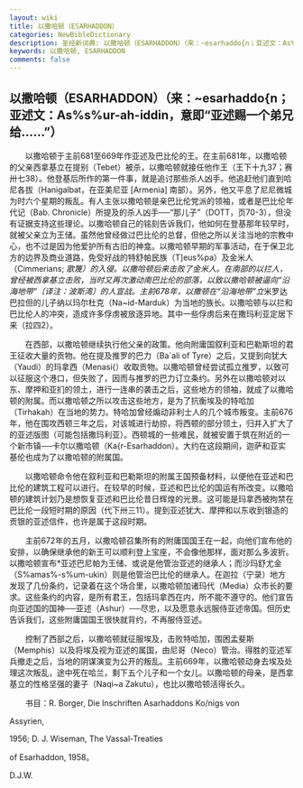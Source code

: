 ```yaml
---
layout: wiki
title: 以撒哈顿（ESARHADDON）
categories: NewBibleDictionary
description: 圣经新词典: 以撒哈顿（ESARHADDON）（来：~esarhaddo{n；亚述文：As%s%ur-ah\-iddin，意即“亚述赐一个弟兄给
keywords: 以撒哈顿, ESARHADDON
comments: false
---
```


## 以撒哈顿（ESARHADDON）（来：~esarhaddo{n；亚述文：As%s%ur-ah\-iddin，意即“亚述赐一个弟兄给……”）

　　以撒哈顿于主前681至669年作亚述及巴比伦的王。在主前681年，以撒哈顿的父亲西拿基立在提别（Tebet）被杀，以撒哈顿就接任他作王（王下十九37；赛卅七38）。他登基后所作的第一件事，就是追讨那些杀人凶手。他追赶他们直到哈尼各拔（Hanigalbat，在亚美尼亚 [Armenia] 南部）。另外，他又平息了尼尼微城为时六个星期的叛乱。有人主张以撒哈顿是亲巴比伦党派的领袖，或者是巴比伦年代记（Bab. Chronicle）所提及的杀人凶手──“那儿子”（DOTT，页70-3），但没有证据支持这些理论。以撒哈顿自己的铭刻告诉我们，他如何在登基那年较早时，就被父亲立为王储。虽然他曾经做过巴比伦的总督，但他之所以关注当地的宗教中心，也不过是因为他爱护所有古旧的神龛。以撒哈顿早期的军事活动，在于保卫北方的边界及商业道路，免受好战的特舒帕民族（T]eus%pa）及金米人（Cimmerians; *歌篾）的入侵。以撒哈顿后来击败了金米人。在南部的以拦人，曾经被西拿基立击败，当时又再次激动南巴比伦的部落，以致以撒哈顿被逼向“沿海地带”〔译注：波斯湾〕的人宣战。主前678年，以撒顿在“沿海地带”立*米罗达巴拉但的儿子纳以玛尔杜克（Na~id-Marduk）为当地的族长。以撒哈顿与以拦和巴比伦人的冲突，造成许多俘虏被放逐异地。其中一些俘虏后来在撒玛利亚定居下来（拉四2）。

　　在西部，以撒哈顿继续执行他父亲的政策。他向附庸国叙利亚和巴勒斯坦的君王征收大量的贡物。他在提及推罗的巴力（Ba`ali of Tyre）之后，又提到向犹大（Yaudi）的玛拿西（Menasi{）收取贡物。以撒哈顿曾经尝试孤立推罗，以致可以征服这个港口，但失败了，因而与推罗的巴力订立条约。另外在以撒哈顿对以东、摩押和亚扪的领土，进行一连串的袭击之后，这些地方的领袖，就成了以撒哈顿的附属。而以撒哈顿之所以攻击这些地方，是为了抗衡埃及的特哈加（Tirhakah）在当地的势力。特哈加曾经煽动非利士人的几个城市叛变。主前676年，他在围攻西顿三年之后，对该城进行劫掠，将西顿的部分领土，归并入扩大了的亚述版图（可能包括撒玛利亚）。西顿城的一些难民，就被安置于筑在附近的一个新市镇──卡尔以撒哈顿（Ka{r-Esarhaddon）。大约在这段期间，迦萨和亚实基伦也成为了以撒哈顿的附属国。

　　以撒哈顿命令他在叙利亚和巴勒斯坦的附属王国预备材料，以便他在亚述和巴比伦的建筑工程可以进行。在较早的时候，亚述和巴比伦的国运有所改变。以撒哈顿的建筑计划乃是想恢复亚述和巴比伦昔日辉煌的光景。这可能是玛拿西被拘禁在巴比伦一段短时期的原因（代下卅三11）。提到亚述犹大、摩押和以东收到银造的贡银的亚述信件，也许是属于这段时期。

　　主前672年的五月，以撒哈顿召集所有的附庸国国王在一起，向他们宣布他的安排，以确保继承他的新王可以顺利登上宝座，不会像他那样，面对那么多波折。以撒哈顿宣布*亚述巴尼帕为王储、或说是他管治亚述的继承人；而沙玛舒尤金（S%amas%-s%um-ukin）则是他管治巴比伦的继承人。在迦拉（宁录）地方发现了几份条约，记录着在这个场合里，以撒哈顿加诸玛代（Media）众市长的要求。这些条约的内容，是所有君王，包括玛拿西在内，所不能不遵守的。他们宣告向亚述国的国神──亚述（Ashur）──尽忠，以及愿意永远服侍亚述帝国。但历史告诉我们，这些附庸国国王很快就背约，不再服侍亚述。

　　控制了西部之后，以撒哈顿就征服埃及，击败特哈加，围困孟斐斯（Memphis）以及将埃及视为亚述的属国，由尼哥（Neco）管治。得胜的亚述军兵撤走之后，当地的阴谋演变为公开的叛乱。主前669年，以撒哈顿动身去埃及处理这次叛乱，途中死在哈兰，剩下五个儿子和一个女儿。以撒哈顿的母亲，是西拿基立的性格坚强的妻子（Naqi~a Zakutu），也比以撒哈顿活得长久。

　　书目：R. Borger, Die Inschriften Asarhaddons Ko/nigs von

Assyrien,

1956; D. J. Wiseman, The Vassal-Treaties

of Esarhaddon, 1958。

D.J.W.








